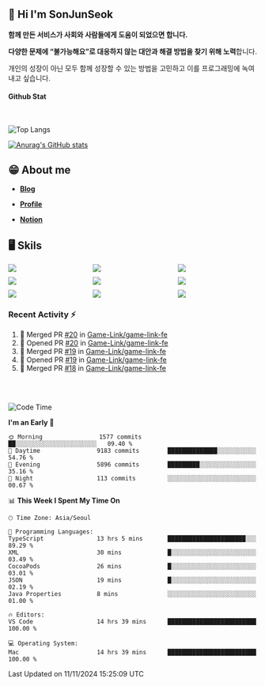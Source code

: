 ## 👋 Hi I'm SonJunSeok

**함께 만든 서비스가 사회와 사람들에게 도움이 되었으면 합니다.** 

**다양한 문제에 “불가능해요”로 대응하지 않는 대안과 해결 방법을 찾기 위해 노력**합니다. 

개인의 성장이 아닌 모두 함께 성장할 수 있는 방법을 고민하고 이를 프로그래밍에 녹여내고 싶습니다.

#### Github Stat
<div style="margin-top:50px;">

![Top Langs](https://github-readme-stats.vercel.app/api/top-langs/?username=kd02109&layout=compact&bg_color=dbf4ff&title_color=67adcc&text_color=67adcc&hide_border=true&show_icons=true&icon_color=67adcc&rank_icon=github&count_private=true&card_width=400px&card_height=300px)

[![Anurag's GitHub stats](https://github-readme-stats.vercel.app/api?username=kd02109&bg_color=dbf4ff&title_color=67adcc&text_color=67adcc&hide_border=true&show_icons=true&icon_color=67adcc&rank_icon=github&count_private=true&card_width=250px)](https://github.com/anuraghazra/github-readme-stats)


</div>



## 😁 About me
-  <a href="https://sonblog.vercel.app/" target="_blank"><strong>Blog</strong></a>

-  <a href="https://nostalgic-marquis-7af.notion.site/Frontend-Engineer-ec9b6e38c7824e7fb7f6fca4fc8564a5?pvs=74" target="_blank"><strong>Profile</strong></a>

-  <a href="https://nostalgic-marquis-7af.notion.site/Front-End-f0f3b7fcec3045c482c1cd33dfcf2abc?pvs=74" target="_blank"><strong>Notion</strong></a>

## 🖥️ Skils


<div style="display:grid; grid-template-rows:repeat(3, 1fr); grid-template-columns:repeat(3, 1fr); gap:10px">
  <img src="https://img.shields.io/badge/javascript-F7DF1E?style=flat-square&logo=javascript&logoColor=black"> 
  <img src="https://img.shields.io/badge/typescript-3178C6?style=flat-square&logo=typescript&logoColor=white"/>
  <img src="https://img.shields.io/badge/react-61DAFB?style=flat-square&logo=react&logoColor=black"/>
  <img src="https://img.shields.io/badge/redux-764ABC?style=flat-square&logo=redux&logoColor=white"/>
  <img src="https://img.shields.io/badge/styledcomponents-DB7093?style=flat-square&logo=styledcomponents&logoColor=white"/>
  <img src="https://img.shields.io/badge/tailwindcss-06B6D4?style=flat-square&logo=tailwindcss&logoColor=white"/>
  <img src="https://img.shields.io/badge/reactquery-FF4154?style=flat-square&logo=reactquery&logoColor=white"/>
  <img src="https://img.shields.io/badge/Next.js-B4B4DC?style=flat&logo=Next.js&logoColor=black"/>
  <img src="https://img.shields.io/badge/reactrouter-CA4245?style=flat-square&logo=reactrouter&logoColor=white"/>
</div>

### Recent Activity :zap:
<!--START_SECTION:activity-->
1. 🎉 Merged PR [#20](https://github.com/Game-Link/game-link-fe/pull/20) in [Game-Link/game-link-fe](https://github.com/Game-Link/game-link-fe)
2. 💪 Opened PR [#20](https://github.com/Game-Link/game-link-fe/pull/20) in [Game-Link/game-link-fe](https://github.com/Game-Link/game-link-fe)
3. 🎉 Merged PR [#19](https://github.com/Game-Link/game-link-fe/pull/19) in [Game-Link/game-link-fe](https://github.com/Game-Link/game-link-fe)
4. 💪 Opened PR [#19](https://github.com/Game-Link/game-link-fe/pull/19) in [Game-Link/game-link-fe](https://github.com/Game-Link/game-link-fe)
5. 🎉 Merged PR [#18](https://github.com/Game-Link/game-link-fe/pull/18) in [Game-Link/game-link-fe](https://github.com/Game-Link/game-link-fe)
<!--END_SECTION:activity-->

<br/>
<br/>

<!--START_SECTION:waka-->
![Code Time](http://img.shields.io/badge/Code%20Time-2%2C132%20hrs%2015%20mins-blue)

**I'm an Early 🐤** 

```text
🌞 Morning                1577 commits        ██░░░░░░░░░░░░░░░░░░░░░░░   09.40 % 
🌆 Daytime                9183 commits        ██████████████░░░░░░░░░░░   54.76 % 
🌃 Evening                5896 commits        █████████░░░░░░░░░░░░░░░░   35.16 % 
🌙 Night                  113 commits         ░░░░░░░░░░░░░░░░░░░░░░░░░   00.67 % 
```


📊 **This Week I Spent My Time On** 

```text
🕑︎ Time Zone: Asia/Seoul

💬 Programming Languages: 
TypeScript               13 hrs 5 mins       ██████████████████████░░░   89.29 % 
XML                      30 mins             █░░░░░░░░░░░░░░░░░░░░░░░░   03.49 % 
CocoaPods                26 mins             █░░░░░░░░░░░░░░░░░░░░░░░░   03.01 % 
JSON                     19 mins             █░░░░░░░░░░░░░░░░░░░░░░░░   02.19 % 
Java Properties          8 mins              ░░░░░░░░░░░░░░░░░░░░░░░░░   01.00 % 

🔥 Editors: 
VS Code                  14 hrs 39 mins      █████████████████████████   100.00 % 

💻 Operating System: 
Mac                      14 hrs 39 mins      █████████████████████████   100.00 % 
```


 Last Updated on 11/11/2024 15:25:09 UTC
<!--END_SECTION:waka-->
